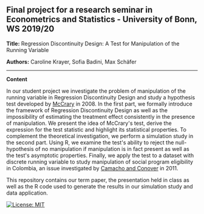 ## Final project for a research seminar in Econometrics and Statistics - University of Bonn, WS 2019/20

**Title:** Regression Discontinuity Design: A Test for Manipulation of the Running Variable

**Authors:** Caroline Krayer, Sofia Badini, Max Schäfer

<hr />

**Content**

In our student project we investigate the problem of manipulation of the running variable in Regression Discontinuity Design and study a hypothesis test developed by [McCrary](https://www.sciencedirect.com/science/article/pii/S0304407607001133?via%3Dihub) in 2008.
In the first part, we formally introduce the framework of Regression Discontinuity Design as well as the impossibility of estimating the treatment effect consistently in the presence of manipulation. We present the idea of McCrary's test, derive the expression for the test statistic and highlight its statistical properties. To complement the theoretical investigation, we perform a simulation study in the second part. Using R, we examine the test's ability to reject the null-hypothesis of no manipulation if manipulation is in fact present as well as the test's asymptotic properties. Finally, we apply the test to a dataset with discrete running variable to study manipulation of social program eligibility in Colombia, an issue investigated by [Camacho and Conover](https://www.aeaweb.org/articles?id=10.1257/pol.3.2.41) in 2011.


This repository contains our term paper, the presentation held in class as well as the R code used to generate the results in our simulation study and data application.


[![License: MIT](https://img.shields.io/badge/License-MIT-blue.svg)](LICENSE.txt)
